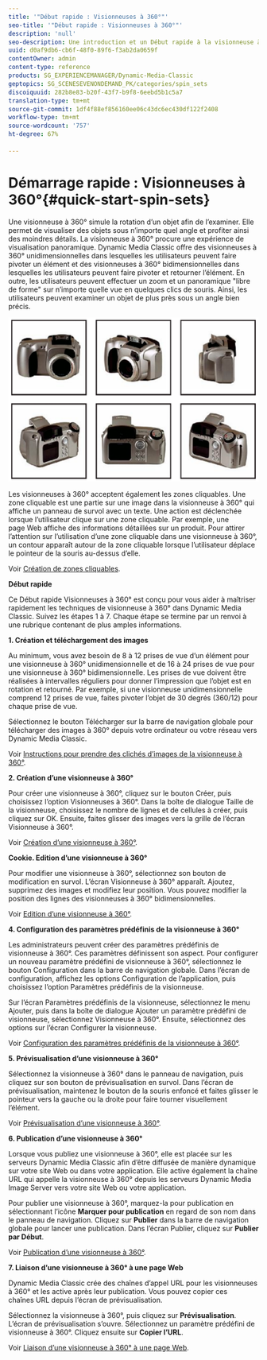 ```yaml
---
title: '"Début rapide : Visionneuses à 360°"'
seo-title: '"Début rapide : Visionneuses à 360°"'
description: 'null'
seo-description: Une introduction et un Début rapide à la visionneuse à 360° pour vous aider à maîtriser rapidement les opérations.
uuid: d0af9db6-cb6f-48f0-89f6-f3ab2da0659f
contentOwner: admin
content-type: reference
products: SG_EXPERIENCEMANAGER/Dynamic-Media-Classic
geptopics: SG_SCENESEVENONDEMAND_PK/categories/spin_sets
discoiquuid: 282b8e83-b20f-43f7-b9f8-6eebd5b1c5a7
translation-type: tm+mt
source-git-commit: 1df4f88ef856160ee06c43dc6ec430df122f2408
workflow-type: tm+mt
source-wordcount: '757'
ht-degree: 67%

---
```



# Démarrage rapide : Visionneuses à 360°{#quick-start-spin-sets}

Une visionneuse à 360° simule la rotation d’un objet afin de l’examiner. Elle permet de visualiser des objets sous n’importe quel angle et profiter ainsi des moindres détails. La visionneuse à 360° procure une expérience de visualisation panoramique. Dynamic Media Classic offre des visionneuses à 360° unidimensionnelles dans lesquelles les utilisateurs peuvent faire pivoter un élément et des visionneuses à 360° bidimensionnelles dans lesquelles les utilisateurs peuvent faire pivoter et retourner l’élément. En outre, les utilisateurs peuvent effectuer un zoom et un panoramique &quot;libre de forme&quot; sur n’importe quelle vue en quelques clics de souris. Ainsi, les utilisateurs peuvent examiner un objet de plus près sous un angle bien précis.

![Images d’une visionneuse à 360°.](/help/assets/spin_set.png)

Les visionneuses à 360° acceptent également les zones cliquables. Une zone cliquable est une partie sur une image dans la visionneuse à 360° qui affiche un panneau de survol avec un texte. Une action est déclenchée lorsque l’utilisateur clique sur une zone cliquable. Par exemple, une page Web affiche des informations détaillées sur un produit. Pour attirer l’attention sur l’utilisation d’une zone cliquable dans une visionneuse à 360°, un contour apparaît autour de la zone cliquable lorsque l’utilisateur déplace le pointeur de la souris au-dessus d’elle.

Voir [Création de zones cliquables](creating-image-maps.md).

**Début rapide**

Ce Début rapide Visionneuses à 360° est conçu pour vous aider à maîtriser rapidement les techniques de visionneuse à 360° dans Dynamic Media Classic. Suivez les étapes 1 à 7. Chaque étape se termine par un renvoi à une rubrique contenant de plus amples informations.

**1. Création et téléchargement des images**

Au minimum, vous avez besoin de 8 à 12 prises de vue d’un élément pour une visionneuse à 360° unidimensionnelle et de 16 à 24 prises de vue pour une visionneuse à 360° bidimensionnelle. Les prises de vue doivent être réalisées à intervalles réguliers pour donner l’impression que l’objet est en rotation et retourné. Par exemple, si une visionneuse unidimensionnelle comprend 12 prises de vue, faites pivoter l’objet de 30 degrés (360/12) pour chaque prise de vue.

Sélectionnez le bouton Télécharger sur la barre de navigation globale pour télécharger des images à 360° depuis votre ordinateur ou votre réseau vers Dynamic Media Classic.

Voir [Instructions pour prendre des clichés d’images de la visionneuse à 360°](creating-spin-set.md#guidelines-for-shooting-spin-set-images).

**2. Création d’une visionneuse à 360°**

Pour créer une visionneuse à 360°, cliquez sur le bouton Créer, puis choisissez l’option Visionneuses à 360°. Dans la boîte de dialogue Taille de la visionneuse, choisissez le nombre de lignes et de cellules à créer, puis cliquez sur OK. Ensuite, faites glisser des images vers la grille de l’écran Visionneuse à 360°. 

Voir [Création d’une visionneuse à 360°](creating-spin-set.md#creating-a-spin-set).

<!-- 

Comment Type: remark
Last Modified By: unknown unknown 
Last Modified Date: 

<p>See <a href="#UnresolvedLink-sc7_spinsets_sp.xml#WS98ca2e6790647c06-245331fc135ab744793-8000">Including Image Maps in Spin Sets</a> to add clickable, hotspot regions, known as Image Maps, to images in a Spin Set. </p>

 -->

<!-- 

Comment Type: remark
Last Modified By: unknown unknown 
Last Modified Date: 

<p>See also <a href="#UnresolvedLink-sc7_spinsets_sp.xml#WS98ca2e6790647c06229f600f135ab7cc461-8000">Managing InfoPanel content</a>.</p>

 -->

**Cookie. Edition d’une visionneuse à 360°**

Pour modifier une visionneuse à 360°, sélectionnez son bouton de modification en survol. L’écran Visionneuse à 360° apparaît. Ajoutez, supprimez des images et modifiez leur position. Vous pouvez modifier la position des lignes des visionneuses à 360° bidimensionnelles. 

Voir [Edition d’une visionneuse à 360°](creating-spin-set.md#editing-a-spin-set).

**4. Configuration des paramètres prédéfinis de la visionneuse à 360°**

Les administrateurs peuvent créer des paramètres prédéfinis de visionneuse à 360°. Ces paramètres définissent son aspect. Pour configurer un nouveau paramètre prédéfini de visionneuse à 360°, sélectionnez le bouton Configuration dans la barre de navigation globale. Dans l’écran de configuration, affichez les options Configuration de l’application, puis choisissez l’option Paramètres prédéfinis de la visionneuse.

Sur l’écran Paramètres prédéfinis de la visionneuse, sélectionnez le menu Ajouter, puis dans la boîte de dialogue Ajouter un paramètre prédéfini de visionneuse, sélectionnez Visionneuse à 360°. Ensuite, sélectionnez des options sur l’écran Configurer la visionneuse.

Voir [Configuration des paramètres prédéfinis de la visionneuse à 360°](setting-spin-set-viewer-presets.md#setting-up-spin-set-viewer-presets).

**5. Prévisualisation d’une visionneuse à 360°**

Sélectionnez la visionneuse à 360° dans le panneau de navigation, puis cliquez sur son bouton de prévisualisation en survol. Dans l’écran de prévisualisation, maintenez le bouton de la souris enfoncé et faites glisser le pointeur vers la gauche ou la droite pour faire tourner visuellement l’élément.

Voir [Prévisualisation d’une visionneuse à 360°](previewing-spin-set.md#previewing-a-spin-set).

**6. Publication d’une visionneuse à 360°**

Lorsque vous publiez une visionneuse à 360°, elle est placée sur les serveurs Dynamic Media Classic afin d’être diffusée de manière dynamique sur votre site Web ou dans votre application. Elle active également la chaîne URL qui appelle la visionneuse à 360° depuis les serveurs Dynamic Media Image Server vers votre site Web ou votre application.

Pour publier une visionneuse à 360°, marquez-la pour publication en sélectionnant l’icône **Marquer pour publication** en regard de son nom dans le panneau de navigation. Cliquez sur **Publier** dans la barre de navigation globale pour lancer une publication. Dans l’écran Publier, cliquez sur **Publier par Début**.

Voir [Publication d’une visionneuse à 360°](publishing-spin-set.md#publishing-a-spin-set).

**7. Liaison d’une visionneuse à 360° à une page Web**

Dynamic Media Classic crée des chaînes d’appel URL pour les visionneuses à 360° et les active après leur publication. Vous pouvez copier ces chaînes URL depuis l’écran de prévisualisation.

Sélectionnez la visionneuse à 360°, puis cliquez sur **Prévisualisation**. L’écran de prévisualisation s’ouvre. Sélectionnez un paramètre prédéfini de visionneuse à 360°. Cliquez ensuite sur **Copier l’URL**.

Voir [Liaison d’une visionneuse à 360° à une page Web](linking-spin-set-web-page.md#linking-a-spin-set-to-a-web-page).
